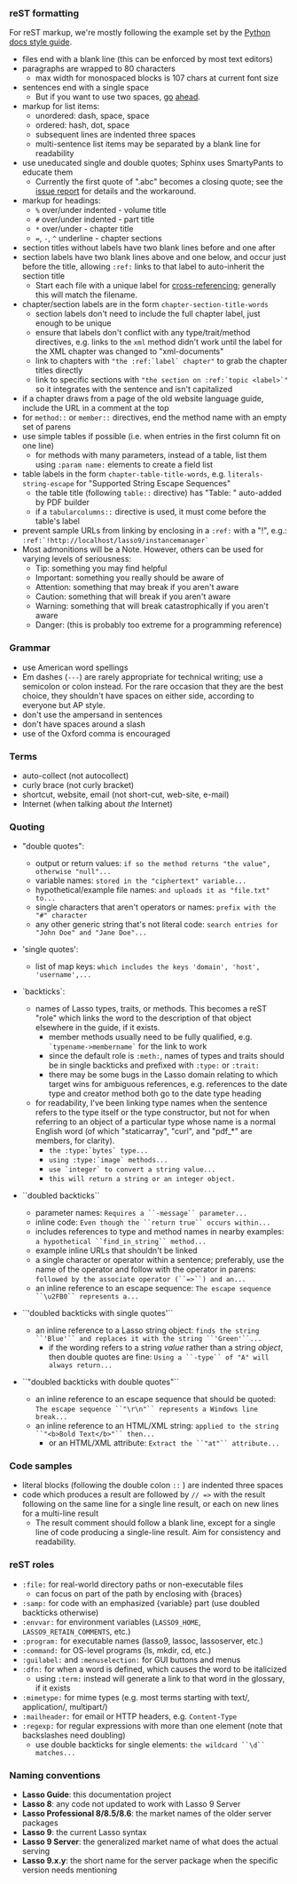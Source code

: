 ### reST formatting

For reST markup, we're mostly following the example set by the [Python docs style guide](http://docs.python.org/devguide/documenting.html).

* files end with a blank line (this can be enforced by most text editors)
* paragraphs are wrapped to 80 characters
 	* max width for monospaced blocks is 107 chars at current font size
* sentences end with a single space
	* But if you want to use two spaces, [go](http://xkcd.com/1285/) [ahead](http://www.heracliteanriver.com/?p=324).
* markup for list items:
	* unordered: dash, space, space
	* ordered: hash, dot, space
	* subsequent lines are indented three spaces
	* multi-sentence list items may be separated by a blank line for readability
* use uneducated single and double quotes; Sphinx uses SmartyPants to educate them
	* Currently the first quote of ".abc" becomes a closing quote; see the [issue report](https://github.com/sphinx-doc/sphinx/issues/580) for details and the workaround.
* markup for headings:
	* `%` over/under indented - volume title
	* `#` over/under indented - part title
	* `*` over/under - chapter title
	* `=`, `-`, `^` underline - chapter sections
* section titles without labels have two blank lines before and one after
* section labels have two blank lines above and one below, and occur just before the title, allowing `:ref:` links to that label to auto-inherit the section title
	* Start each file with a unique label for [cross-referencing](http://sphinx-doc.org/markup/inline.html#cross-referencing-arbitrary-locations); generally this will match the filename. 
* chapter/section labels are in the form `chapter-section-title-words`
	* section labels don't need to include the full chapter label, just enough to be unique
	* ensure that labels don't conflict with any type/trait/method directives, e.g. links to the `xml` method didn't work until the label for the XML chapter was changed to "xml-documents"
	* link to chapters with ``"the :ref:`label` chapter"`` to grab the chapter titles directly
	* link to specific sections with ``"the section on :ref:`topic <label>`"`` so it integrates with the sentence and isn't capitalized
* if a chapter draws from a page of the old website language guide, include the URL in a comment at the top
* for `method::` or `member::` directives, end the method name with an empty set of parens
* use simple tables if possible (i.e. when entries in the first column fit on one line)
	* for methods with many parameters, instead of a table, list them using `:param name:` elements to create a field list
* table labels in the form `chapter-table-title-words`, e.g. `literals-string-escape` for "Supported String Escape Sequences"
	* the table title (following `table::` directive) has "Table: " auto-added by PDF builder
	* if a `tabularcolumns::` directive is used, it must come before the table's label
* prevent sample URLs from linking by enclosing in a `:ref:` with a "!", e.g.: ``:ref:`!http://localhost/lasso9/instancemanager` ``
* Most admonitions will be a Note. However, others can be used for varying levels of seriousness: 
	* Tip: something you may find helpful
	* Important: something you really should be aware of
	* Attention: something that may break if you aren't aware
	* Caution: something that will break if you aren't aware
	* Warning: something that will break catastrophically if you aren't aware
	* Danger: (this is probably too extreme for a programming reference)

### Grammar

* use American word spellings
* Em dashes (`---`) are rarely appropriate for technical writing; use a semicolon or colon instead. For the rare occasion that they are the best choice, they shouldn't have spaces on either side, according to everyone but AP style.
* don't use the ampersand in sentences
* don't have spaces around a slash
* use of the Oxford comma is encouraged

### Terms

* auto-collect (not autocollect)
* curly brace (not curly bracket)
* shortcut, website, email (not short-cut, web-site, e-mail)
* Internet (when talking about *the* Internet)

### Quoting

* "double quotes":
	* output or return values: `if so the method returns "the value", otherwise "null"...`
	* variable names: `stored in the "ciphertext" variable...`
	* hypothetical/example file names: `and uploads it as "file.txt" to...`
	* single characters that aren't operators or names: `prefix with the "#" character`
	* any other generic string that's not literal code: `search entries for "John Doe" and "Jane Doe"...`

* 'single quotes':
	* list of map keys: `which includes the keys 'domain', 'host', 'username',...`

* \`backticks\`:
	* names of Lasso types, traits, or methods. This becomes a reST "role" which links the word to the description of that object elsewhere in the guide, if it exists.
	  	* member methods usually need to be fully qualified, e.g. `` `typename->membername` `` for the link to work
		* since the default role is `:meth:`, names of types and traits should be in single backticks and prefixed with `:type:` or `:trait:`
	  	* there may be some bugs in the Lasso domain relating to which target wins for ambiguous references, e.g. references to the date type and creator method both go to the date type heading
  	* for readability, I've been linking type names when the sentence refers to the type itself or the type constructor, but not for when referring to an object of a particular type whose name is a normal English word (of which "staticarray", "curl", and "pdf_*" are members, for clarity). 
    	* ``the :type:`bytes` type...``
    	* ``using :type:`image` methods...``
    	* ``use `integer` to convert a string value...``
    	* ``this will return a string or an integer object.``

* \`\`doubled backticks\`\`
	* parameter names: ```Requires a ``-message`` parameter...```
	* inline code: ```Even though the ``return true`` occurs within...```
  	* includes references to type and method names in nearby examples: ```a hypothetical ``find_in_string`` method...```
	* example inline URLs that shouldn't be linked
	* a single character or operator within a sentence; preferably, use the name of the operator and follow with the operator in parens: ```followed by the associate operator (``=>``) and an...```
	* an inline reference to an escape sequence: ```The escape sequence ``\u2FB0`` represents a...```

* \`\`'doubled backticks with single quotes'\`\`
	* an inline reference to a Lasso string object: ```finds the string ``'Blue'`` and replaces it with the string ``'Green'``...```
  		* if the wording refers to a string *value* rather than a string *object*, then double quotes are fine: ```Using a ``-type`` of "A" will always return...```

* \`\`"doubled backticks with double quotes"\`\`
	* an inline reference to an escape sequence that should be quoted: ```The escape sequence ``"\r\n"`` represents a Windows line break...```
	* an inline reference to an HTML/XML string: ```applied to the string ``"<b>Bold Text</b>"`` then...```
  		* or an HTML/XML attribute: ```Extract the ``"at"`` attribute...```


### Code samples

* literal blocks (following the double colon `::` ) are indented three spaces
* code which produces a result are followed by `// =>` with the result following on the same line for a single line result, or each on new lines for a multi-line result
	* The result comment should follow a blank line, except for a single line of code producing a single-line result. Aim for consistency and readability.

### reST roles

* `:file:` for real-world directory paths or non-executable files
	* can focus on part of the path by enclosing with {braces}
* `:samp:` for code with an emphasized {variable} part (use doubled backticks otherwise) 
* `:envvar:` for environment variables (`LASSO9_HOME`, `LASSO9_RETAIN_COMMENTS`, etc.)
* `:program:` for executable names (lasso9, lassoc, lassoserver, etc.)
* `:command:` for OS-level programs (ls, mkdir, cd, etc.)
* `:guilabel:` and `:menuselection:` for GUI buttons and menus
* `:dfn:` for when a word is defined, which causes the word to be italicized
	* using `:term:` instead will generate a link to that word in the glossary, if it exists
* `:mimetype:` for mime types (e.g. most terms starting with text/, application/, multipart/)
* `:mailheader:` for email or HTTP headers, e.g. `Content-Type`
* `:regexp:` for regular expressions with more than one element (note that backslashes need doubling)
	* use double backticks for single elements: ```the wildcard ``\d`` matches...```

### Naming conventions

* __Lasso Guide__: this documentation project
* __Lasso 8__: any code not updated to work with Lasso 9 Server
* __Lasso Professional 8/8.5/8.6__: the market names of the older server packages
* __Lasso 9__: the current Lasso syntax
* __Lasso 9 Server__: the generalized market name of what does the actual serving
* __Lasso 9.x.y__: the short name for the server package when the specific version needs mentioning
